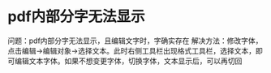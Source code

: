 # pdf内部分字无法显示
问题：pdf内部分字无法显示，且编辑文字时，字确实存在
解决方法：修改字体，点击编辑->编辑对象->选择文本。此时右侧工具栏出现格式工具栏，选择文本，即可编辑文本字体。如果不想变更字体，切换字体，文本显示后，可以再切回

